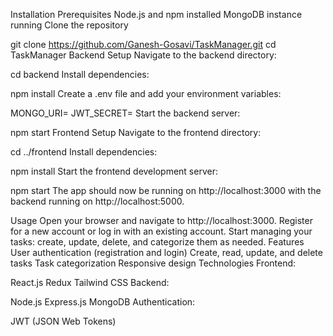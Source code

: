Installation
Prerequisites
Node.js and npm installed
MongoDB instance running
Clone the repository


git clone https://github.com/Ganesh-Gosavi/TaskManager.git
cd TaskManager
Backend Setup
Navigate to the backend directory:



cd backend
Install dependencies:


npm install
Create a .env file and add your environment variables:


MONGO_URI=<your-mongodb-uri>
JWT_SECRET=<your-jwt-secret>
Start the backend server:

npm start
Frontend Setup
Navigate to the frontend directory:


cd ../frontend
Install dependencies:


npm install
Start the frontend development server:

npm start
The app should now be running on http://localhost:3000 with the backend running on http://localhost:5000.

Usage
Open your browser and navigate to http://localhost:3000.
Register for a new account or log in with an existing account.
Start managing your tasks: create, update, delete, and categorize them as needed.
Features
User authentication (registration and login)
Create, read, update, and delete tasks
Task categorization
Responsive design
Technologies
Frontend:

React.js
Redux
Tailwind CSS
Backend:

Node.js
Express.js
MongoDB
Authentication:

JWT (JSON Web Tokens)
